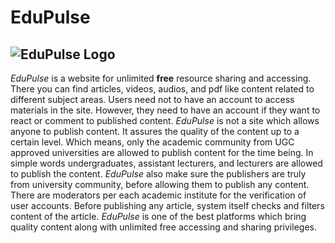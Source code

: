 # EduPulse
![EduPulse Logo](https://res.cloudinary.com/edupulse/image/upload/v1632277059/Article_Media/Images/wpbcufhgmww4c737p576.png)
---
*EduPulse* is a website for unlimited **free** resource sharing and accessing. There you can find articles, videos, audios, and pdf like content related to different subject areas. Users need not to have an account to access materials in the site. However, they need to have an account if they want to react or comment to published content.
*EduPulse* is not a site which allows anyone to publish content. It assures the quality of the content up to a certain level. Which means, only the academic community from UGC approved universities are allowed to publish content for the time being. In simple words undergraduates, assistant lecturers, and lecturers are allowed to publish the content. *EduPulse* also make sure the publishers are truly from university community, before allowing them to publish any content. There are moderators per each academic institute for the verification of user accounts. Before publishing any article, system itself checks and filters content of the article.
*EduPulse* is one of the best platforms which bring quality content along with unlimited free accessing and sharing privileges.
